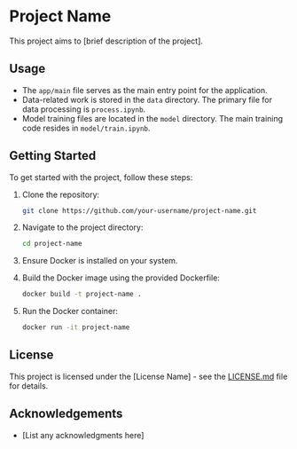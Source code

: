 # Project Name

This project aims to [brief description of the project].

## Usage

- The `app/main` file serves as the main entry point for the application.
- Data-related work is stored in the `data` directory. The primary file for data processing is `process.ipynb`.
- Model training files are located in the `model` directory. The main training code resides in `model/train.ipynb`.

## Getting Started

To get started with the project, follow these steps:

1. Clone the repository:

    ```bash
    git clone https://github.com/your-username/project-name.git
    ```

2. Navigate to the project directory:

    ```bash
    cd project-name
    ```

3. Ensure Docker is installed on your system.

4. Build the Docker image using the provided Dockerfile:

    ```bash
    docker build -t project-name .
    ```

5. Run the Docker container:

    ```bash
    docker run -it project-name
    ```

## License

This project is licensed under the [License Name] - see the [LICENSE.md](LICENSE.md) file for details.

## Acknowledgements

- [List any acknowledgments here]
